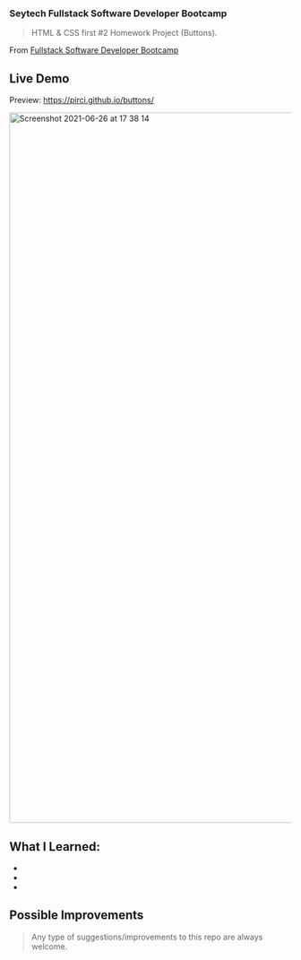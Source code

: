 ### Seytech Fullstack Software Developer Bootcamp

> HTML & CSS first #2 Homework Project (Buttons).

From [Fullstack Software Developer Bootcamp](https://www.seytech.co/)

## Live Demo

Preview: https://pirci.github.io/buttons/

<img width="1268" alt="Screenshot 2021-06-26 at 17 38 14" src="">

## What I Learned:

-
-
-

## Possible Improvements

> Any type of suggestions/improvements to this repo are always welcome.
